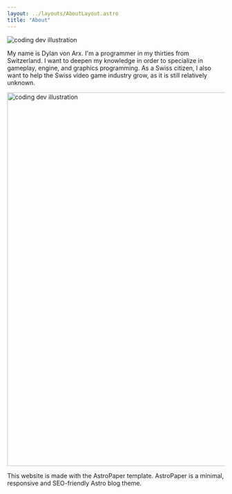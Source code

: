 ```yaml
---
layout: ../layouts/AboutLayout.astro
title: "About"
---
```


<div>
  <img src="/assets/MyFace.jpg" class="sm:w-1/2 mx-auto" alt="coding dev illustration">
</div>

My name is Dylan von Arx. I'm a programmer in my thirties from Switzerland. I want to deepen my knowledge in order to specialize in gameplay, engine, and graphics programming. As a Swiss citizen, I also want to help the Swiss video game industry grow, as it is still relatively unknown.

<div>
  <img src="/assets/swissMade.jpg" width="864" class="sm:w-1/2 mx-auto" alt="coding dev illustration">
</div>

This website is made with the AstroPaper template. AstroPaper is a minimal, responsive and SEO-friendly Astro blog theme.